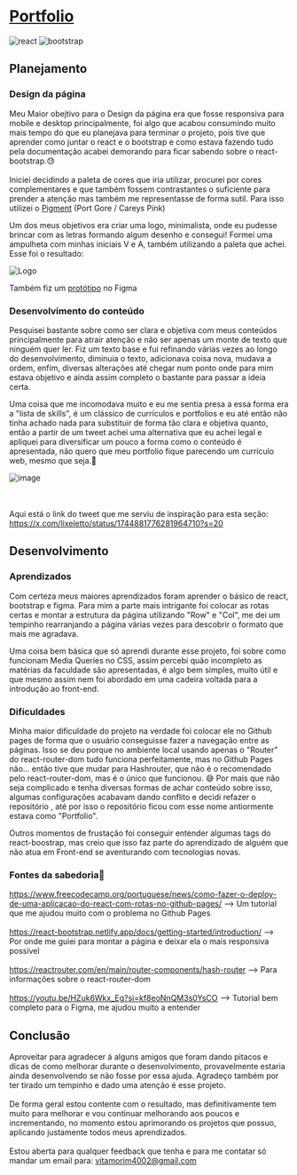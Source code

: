 # [Portfolio](https://airotivbr.github.io/novo/)


![react](https://img.shields.io/badge/React-20232A?style=for-the-badge&logo=react&logoColor=61DAFB)  ![bootstrap](https://img.shields.io/badge/Bootstrap-563D7C?style=for-the-badge&logo=bootstrap&logoColor=white)

## Planejamento

### Design da página

Meu Maior obejtivo para o Design da página era que fosse responsiva para mobile e desktop principalmente, foi algo que acabou consumindo muito mais tempo do que eu planejava para terminar o projeto, pois tive que aprender como juntar o react e o bootstrap e como estava fazendo tudo pela documentação acabei demorando para ficar sabendo sobre o react-bootstrap.😓
<br></br>
Iniciei decidindo a paleta de cores que iria utilizar, procurei por cores complementares e que também fossem contrastantes o suficiente para prender a atenção mas também me representasse de forma sutil. Para isso utilizei o [Pigment](https://pigment.shapefactory.co/) (Port Gore / Careys Pink)

Um dos meus objetivos era criar uma logo, minimalista, onde eu pudesse brincar com as letras formando algum desenho e consegui! Formei uma ampulheta com minhas iniciais V e A, também utilizando a paleta que achei. Esse foi o resultado:

![Logo](https://github.com/AIROTIVBR/novo/assets/101279006/54ee2395-2ca3-454b-bc07-db59db97da64)

Também fiz um [protótipo](https://www.figma.com/file/iCmlPFpUYTtqSsHtBvkX5r/Portf%C3%B3lio?type=design&mode=design&t=kpPfrh7hzTDttGzh-1) no Figma 

### Desenvolvimento do conteúdo 

Pesquisei bastante sobre como ser clara e objetiva com meus conteúdos principalmente para atrair atenção e não ser apenas um monte de texto que ninguém quer ler. Fiz um texto base e fui refinando várias vezes ao longo do desenvolvimento, diminuia o texto, adicionava coisa nova, mudava a ordem, enfim, diversas alterações até chegar num ponto onde para mim estava objetivo e ainda assim completo o bastante para passar a ideia certa.

Uma coisa que me incomodava muito e eu me sentia presa a essa forma era a "lista de skills", é um clássico de currículos e portfolios e eu até então não tinha achado nada para substituir de forma tão clara e objetiva quanto, então a partir de um tweet achei uma alternativa que eu achei legal e apliquei para diversificar um pouco a forma como o conteúdo é apresentada, não quero que meu portfolio fique parecendo um currículo web, mesmo que seja.🥴

![image](https://github.com/AIROTIVBR/novo/assets/101279006/348ea142-466b-4e61-99f0-8e1aa608222e)

<br></br>
Aqui está o link do tweet que me serviu de inspiração para esta seção: https://x.com/lixeletto/status/1744881776281964710?s=20

## Desenvolvimento
### Aprendizados

Com certeza meus maiores aprendizados foram aprender o básico de react, bootstrap e figma. Para mim a parte mais intrigante foi colocar as rotas certas e montar a estrutura da página utilizando "Row" e "Col", me dei um tempinho rearranjando a página várias vezes para descobrir o formato que mais me agradava.

Uma coisa bem básica que só aprendi durante esse projeto, foi sobre como funcionam Media Queries no CSS, assim percebi quão incompleto as matérias da faculdade são apresentadas, é algo bem simples, muito útil e que mesmo assim nem foi abordado em uma cadeira voltada para a introdução ao front-end.
### Dificuldades

Minha maior dificuldade do projeto na verdade foi colocar ele no Github pages de forma que o usuário conseguisse fazer a navegação entre as páginas. Isso se deu porque no ambiente local usando apenas o "Router" do react-router-dom tudo funciona perfeitamente, mas no Github Pages não... então tive que mudar para Hashrouter, que não é o recomendado pelo react-router-dom, mas é o único que funcionou. 😅 Por mais que não seja complicado e tenha diversas formas de achar conteúdo sobre isso, algumas configurações acabavam dando conflito e decidi refazer o repositório , até por isso o repositório ficou com esse nome antiormente estava como "Portfolio". 

Outros momentos de frustação foi conseguir entender algumas tags do react-boostrap, mas creio que isso faz parte do aprendizado de alguém que não atua em Front-end se aventurando com tecnologias novas.

### Fontes da sabedoria🧐
https://www.freecodecamp.org/portuguese/news/como-fazer-o-deploy-de-uma-aplicacao-do-react-com-rotas-no-github-pages/ --> Um tutorial que me ajudou muito com o problema no Github Pages
<br></br>
https://react-bootstrap.netlify.app/docs/getting-started/introduction/ --> Por onde me guiei para montar a página e deixar ela o mais responsiva possível
<br></br>
https://reactrouter.com/en/main/router-components/hash-router  --> Para informações sobre o react-router-dom
<br></br>
https://youtu.be/HZuk6Wkx_Eg?si=kf8eoNnQM3s0YsCO --> Tutorial bem completo para o Figma, me ajudou muito a entender

## Conclusão
Aproveitar para agradecer á alguns amigos que foram dando pitacos e dicas de como melhorar durante o desenvolvimento, provavelmente estaria ainda desenvolvendo se não fosse por essa ajuda. Agradeço também por ter tirado um tempinho e dado uma atenção é esse projeto. 
<br></br>
De forma geral estou contente com o resultado, mas definitivamente tem muito para melhorar e vou continuar melhorando aos poucos e incrementando, no momento estou aprimorando os projetos que possuo, aplicando justamente todos meus aprendizados.
<br></br>
Estou aberta para qualquer feedback que tenha e para me contatar só mandar um email para: vitamorim4002@gmail.com 
